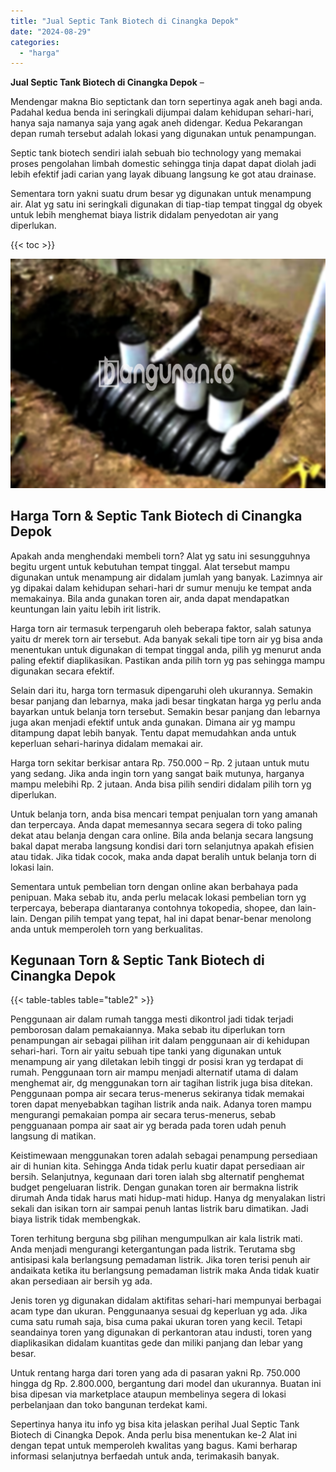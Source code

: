 ```yaml
---
title: "Jual Septic Tank Biotech di Cinangka Depok"
date: "2024-08-29"
categories: 
  - "harga"
---
```


**Jual Septic Tank Biotech di Cinangka Depok** –

Mendengar makna Bio septictank dan torn sepertinya agak aneh bagi anda. Padahal kedua benda ini seringkali dijumpai dalam kehidupan sehari-hari, hanya saja namanya saja yang agak aneh didengar. Kedua Pekarangan depan rumah tersebut adalah lokasi yang digunakan untuk penampungan.

Septic tank biotech sendiri ialah sebuah bio technology yang memakai proses pengolahan limbah domestic sehingga tinja dapat dapat diolah jadi lebih efektif jadi carian yang layak dibuang langsung ke got atau drainase.

Sementara torn yakni suatu drum besar yg digunakan untuk menampung air. Alat yg satu ini seringkali digunakan di tiap-tiap tempat tinggal dg obyek untuk lebih menghemat biaya listrik didalam penyedotan air yang diperlukan.

{{< toc >}}

![Jual Septic Tank Biotech di Cinangka Depok](/images/jual-bio-septictank-23.png)

## Harga Torn & Septic Tank Biotech di Cinangka Depok

Apakah anda menghendaki membeli torn? Alat yg satu ini sesungguhnya begitu urgent untuk kebutuhan tempat tinggal. Alat tersebut mampu digunakan untuk menampung air didalam jumlah yang banyak. Lazimnya air yg dipakai dalam kehidupan sehari-hari dr sumur menuju ke tempat anda memakainya. Bila anda gunakan toren air, anda dapat mendapatkan keuntungan lain yaitu lebih irit listrik.

Harga torn air termasuk terpengaruh oleh beberapa faktor, salah satunya yaitu dr merek torn air tersebut. Ada banyak sekali tipe torn air yg bisa anda menentukan untuk digunakan di tempat tinggal anda, pilih yg menurut anda paling efektif diaplikasikan. Pastikan anda pilih torn yg pas sehingga mampu digunakan secara efektif.

Selain dari itu, harga torn termasuk dipengaruhi oleh ukurannya. Semakin besar panjang dan lebarnya, maka jadi besar tingkatan harga yg perlu anda bayarkan untuk belanja torn tersebut. Semakin besar panjang dan lebarnya juga akan menjadi efektif untuk anda gunakan. Dimana air yg mampu ditampung dapat lebih banyak. Tentu dapat memudahkan anda untuk keperluan sehari-harinya didalam memakai air.

Harga torn sekitar berkisar antara Rp. 750.000 – Rp. 2 jutaan untuk mutu yang sedang. Jika anda ingin torn yang sangat baik mutunya, harganya mampu melebihi Rp. 2 jutaan. Anda bisa pilih sendiri didalam pilih torn yg diperlukan.

Untuk belanja torn, anda bisa mencari tempat penjualan torn yang amanah dan terpercaya. Anda dapat memesannya secara segera di toko paling dekat atau belanja dengan cara online. Bila anda belanja secara langsung bakal dapat meraba langsung kondisi dari torn selanjutnya apakah efisien atau tidak. Jika tidak cocok, maka anda dapat beralih untuk belanja torn di lokasi lain.

Sementara untuk pembelian torn dengan online akan berbahaya pada penipuan. Maka sebab itu, anda perlu melacak lokasi pembelian torn yg terpercaya, beberapa diantaranya contohnya tokopedia, shopee, dan lain-lain. Dengan pilih tempat yang tepat, hal ini dapat benar-benar menolong anda untuk memperoleh torn yang berkualitas.

## Kegunaan Torn & Septic Tank Biotech di Cinangka Depok

{{< table-tables table="table2" >}}

Penggunaan air dalam rumah tangga mesti dikontrol jadi tidak terjadi pemborosan dalam pemakaiannya. Maka sebab itu diperlukan torn penampungan air sebagai pilihan irit dalam penggunaan air di kehidupan sehari-hari. Torn air yaitu sebuah tipe tanki yang digunakan untuk menampung air yang diletakan lebih tinggi dr posisi kran yg terdapat di rumah. Penggunaan torn air mampu menjadi alternatif utama di dalam menghemat air, dg menggunakan torn air tagihan listrik juga bisa ditekan. Penggunaan pompa air secara terus-menerus sekiranya tidak memakai toren dapat menyebabkan tagihan listrik anda naik. Adanya toren mampu mengurangi pemakaian pompa air secara terus-menerus, sebab pengguanaan pompa air saat air yg berada pada toren udah penuh langsung di matikan.

Keistimewaan menggunakan toren adalah sebagai penampung persediaan air di hunian kita. Sehingga Anda tidak perlu kuatir dapat persediaan air bersih. Selanjutnya, kegunaan dari toren ialah sbg alternatif penghemat budget pengeluaran listrik. Dengan gunakan toren air bermakna listrik dirumah Anda tidak harus mati hidup-mati hidup. Hanya dg menyalakan listri sekali dan isikan torn air sampai penuh lantas listrik baru dimatikan. Jadi biaya listrik tidak membengkak.

Toren terhitung berguna sbg pilihan mengumpulkan air kala listrik mati. Anda menjadi mengurangi ketergantungan pada listrik. Terutama sbg antisipasi kala berlangsung pemadaman listrik. Jika toren terisi penuh air andaikata ketika itu berlangsung pemadaman listrik maka Anda tidak kuatir akan persediaan air bersih yg ada.

Jenis toren yg digunakan didalam aktifitas sehari-hari mempunyai berbagai acam type dan ukuran. Penggunaanya sesuai dg keperluan yg ada. Jika cuma satu rumah saja, bisa cuma pakai ukuran toren yang kecil. Tetapi seandainya toren yang digunakan di perkantoran atau industi, toren yang diaplikasikan didalam kuantitas gede dan miliki panjang dan lebar yang besar.

Untuk rentang harga dari toren yang ada di pasaran yakni Rp. 750.000 hingga dg Rp. 2.800.000, bergantung dari model dan ukurannya. Buatan ini bisa dipesan via marketplace ataupun membelinya segera di lokasi perbelanjaan dan toko bangunan terdekat kami.

Sepertinya hanya itu info yg bisa kita jelaskan perihal Jual Septic Tank Biotech di Cinangka Depok. Anda perlu bisa menentukan ke-2 Alat ini dengan tepat untuk memperoleh kwalitas yang bagus. Kami berharap informasi selanjutnya berfaedah untuk anda, terimakasih banyak.
